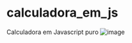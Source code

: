 # calculadora_em_js
Calculadora em Javascript puro
![image](https://user-images.githubusercontent.com/121184472/213889732-c561103b-1c33-4134-b15e-5f88132eb54e.png)
